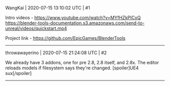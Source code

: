 WangKai | 2020-07-15 13:10:02 UTC | #1

Intro videos -
https://www.youtube.com/watch?v=MYfHZkPICxQ
https://blender-tools-documentation.s3.amazonaws.com/send-to-unreal/videos/quickstart.mp4

Project link - 
https://github.com/EpicGames/BlenderTools

-------------------------

throwawayerino | 2020-07-15 21:24:08 UTC | #2

We already have 3 addons, one for pre 2.8, 2.8 itself, and 2.8x. The editor reloads models if filesystem says they're changed. [spoiler]UE4 sux[/spoiler]

-------------------------

